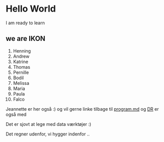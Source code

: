 # Hello World

I am ready to learn

## we are IKON

1. Henning
1. Andrew
1. Katrine
1. Thomas
1. Pernille
1. Bodil
1. Melissa
1. Maria
1. Paula
1. Falco

Jeannette er her også :) og vil gerne linke tilbage til [program.md](program.md)
og [DR](http://www.dr.dk) er også med

Det er sjovt at lege med data værktøjer :)

Det regner udenfor, vi hygger indenfor ..
